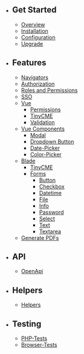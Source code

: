- ## Get Started
    - [Overview](/{{route}}/{{version}}/overview)
    - [Installation](/{{route}}/{{version}}/install)
    - [Configuration](/{{route}}/{{version}}/config)
    - [Upgrade](/{{route}}/{{version}}/upgrade)
- ## Features
    - [Navigators](/{{route}}/{{version}}/navigators)
    - [Authorization](/{{route}}/{{version}}/auth)
    - [Roles and Permissions](/{{route}}/{{version}}/role)
    - [SSO](/{{route}}/{{version}}/sso)
    - [Vue](/{{route}}/{{version}}/vue)
        - [Permissions](/{{route}}/{{version}}/vue-permissions)
        - [TinyCME](/{{route}}/{{version}}/vue-editor)
        - [Validation](/{{route}}/{{version}}/vue-validation)
    - [Vue Components](/{{route}}/{{version}}/vue-components)
        - [Modal](/{{route}}/{{version}}/vue-modal)
        - [Dropdown Button](/{{route}}/{{version}}/vue-dropdown-button)
        - [Date-Picker](/{{route}}/{{version}}/vue-date-picker)
        - [Color-Picker](/{{route}}/{{version}}/vue-color-picker)
    - [Blade](/{{route}}/{{version}}/blade)
        - [TinyCME](/{{route}}/{{version}}/blade-editor)
        - [Forms](/{{route}}/{{version}}/blade-form)
            - [Button](/{{route}}/{{version}}/blade-form-button)
            - [Checkbox](/{{route}}/{{version}}/blade-form-checkbox)
            - [Datetime](/{{route}}/{{version}}/blade-form-datetime)
            - [File](/{{route}}/{{version}}/blade-form-file)
            - [Info](/{{route}}/{{version}}/blade-form-info)
            - [Password](/{{route}}/{{version}}/blade-form-password)
            - [Select](/{{route}}/{{version}}/blade-form-select)
            - [Text](/{{route}}/{{version}}/blade-form-text)
            - [Textarea](/{{route}}/{{version}}/blade-form-textarea)
    - [Generate PDFs](/{{route}}/{{version}}/pdf)
- ## API
    - [OpenApi](/{{route}}/{{version}}/openapi)
- ## Helpers
    - [Helpers](/{{route}}/{{version}}/helpers)
- ## Testing
    - [PHP-Tests](/{{route}}/{{version}}/php-test)
    - [Browser-Tests](/{{route}}/{{version}}/browser-test)